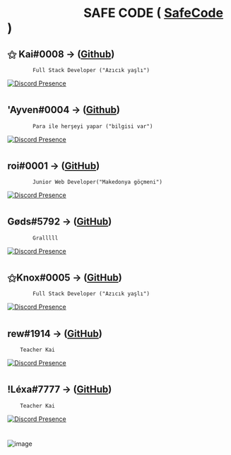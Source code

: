 #  ឵ ឵ ឵ ឵ ឵  ឵ ឵ ឵ ឵ ឵  ឵ ឵ ឵ ឵ ឵  ឵ ឵ ឵ ឵ ឵  ឵ ឵ ឵ ឵ ឵  ឵ ឵឵឵឵SAFE CODE  ( [SafeCode](https://discord.gg/safecode) )

## ⚝ Kai#0008 -> ([Github](https://github.com/Kai-fx))
            Full Stack Developer ("Azıcık yaşlı") 
[![Discord Presence](https://lanyard-profile-readme.vercel.app/api/1097766515530543136?theme=dark&bg=06154a&animated=true&hideDiscrim=false&borderRadius=20px)](https://discord.com/users/1097766515530543136)
#
#
## 'Ayven#0004 -> ([Github](https://github.com/Ayven07))
            Para ile herşeyi yapar ("bilgisi var")
[![Discord Presence](https://lanyard-profile-readme.vercel.app/api/752942906322583712?theme=dark&bg=06154a&animated=true&hideDiscrim=false&borderRadius=20px)](https://discord.com/users/752942906322583712)
#
#
## roi#0001 -> ([GitHub](https://github.com/roicik))
            Junior Web Developer("Makedonya göçmeni")
[![Discord Presence](https://lanyard-profile-readme.vercel.app/api/1001220573457813584?theme=dark&bg=06154a&animated=true&hideDiscrim=false&borderRadius=20px)](https://discord.com/users/1001220573457813584)
#
#
## Gøds#5792 -> ([GitHub](https://github.com/mertkyaa06))
            Gralllll
[![Discord Presence](https://lanyard-profile-readme.vercel.app/api/455715714431582209?theme=dark&bg=06154a&animated=true&hideDiscrim=false&borderRadius=20px)](https://discord.com/users/455715714431582209)
#
#
## ⚝Knox#0005 -> ([GitHub](https://github.com/knoxfx))
            Full Stack Developer ("Azıcık yaşlı") 
[![Discord Presence](https://lanyard-profile-readme.vercel.app/api/413746118380486668?theme=dark&bg=06154a&animated=true&hideDiscrim=false&borderRadius=20px)](https://discord.com/users/413746118380486668)
#
#
## rew#1914 -> ([GitHub](https://github.com/rewline))
        Teacher Kai
[![Discord Presence](https://lanyard-profile-readme.vercel.app/api/506151528420212739?theme=dark&bg=06154a&animated=true&hideDiscrim=false&borderRadius=20px)](https://discord.com/users/506151528420212739)
#
#
## !Léxa#7777 -> ([GitHub](https://github.com/Lexaxd))
        Teacher Kai
[![Discord Presence](https://lanyard-profile-readme.vercel.app/api/908996863544393739?theme=dark&bg=06154a&animated=true&hideDiscrim=false&borderRadius=20px)](https://discord.com/users/908996863544393739)
#
![image](https://media.discordapp.net/attachments/1111006300244021348/1111361079914795171/image.png?width=1401&height=572)
